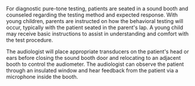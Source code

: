 For diagnostic pure-tone testing, patients are seated in a sound booth and counseled regarding the testing method and expected response. With young children, parents are instructed on how the behavioral testing will occur, typically with the patient seated in the parent's lap. A young child may receive basic instructions to assist in understanding and comfort with the test procedure.

The audiologist will place appropriate transducers on the patient's head or ears before closing the sound booth door and relocating to an adjacent booth to control the audiometer. The audiologist can observe the patient through an insulated window and hear feedback from the patient via a microphone inside the booth.